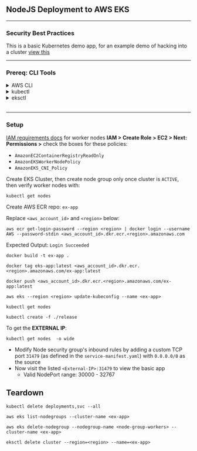 ## NodeJS Deployment to AWS EKS
---
### Security Best Practices
This is a basic Kubernetes demo app, for an example demo of hacking into a cluster [view this](https://www.youtube.com/watch?v=L_ej12aahNI)  

-----

### Prereq: CLI Tools
<details>
<summary>AWS CLI</summary>
<br>

```
curl "https://awscli.amazonaws.com/AWSCLIV2.pkg" -o "AWSCLIV2.pkg"
```

```
sudo installer -pkg AWSCLIV2.pkg -target /
```

```
aws --version
```
</details>

<details>
<summary>kubectl</summary>
<br>

```
curl -o kubectl https://amazon-eks.s3.us-west-2.amazonaws.com/1.20.4/2021-04-12/bin/darwin/amd64/kubectl
```
```
chmod +x ./kubectl 
```
```
mkdir -p $HOME/bin && cp ./kubectl $HOME/bin/kubectl && export PATH=$HOME/bin:$PATH
```
```
echo 'export PATH=$PATH:$HOME/bin' >> ~/.bash_profile
```
```
kubectl version --short --client
```
</details>

<details>
<summary>eksctl</summary>
<br>

```
brew install weaveworks/tap/eksctl
```
or instead update:
```
brew upgrade eksctl && brew link --overwrite eksctl
```
```
eksctl version 
```
</details>
<br>

---

### Setup
[IAM requirements docs](https://docs.aws.amazon.com/eks/latest/userguide/create-node-role.html#create-worker-node-role) for worker nodes
**IAM > Create Role > EC2 > Next: Permissions >** check the boxes for these policies: 
- `AmazonEC2ContainerRegistryReadOnly`
- `AmazonEKSWorkerNodePolicy`
- `AmazonEKS_CNI_Policy` 

Create EKS Cluster, then create node group only once cluster is `ACTIVE`, then verify worker nodes with:
```
kubectl get nodes
```

Create AWS ECR repo: `ex-app`

Replace `<aws_account_id>` and `<region>` below:
```
aws ecr get-login-password --region <region> | docker login --username AWS --password-stdin <aws_account_id>.dkr.ecr.<region>.amazonaws.com
```
Expected Output: `Login Succeeded`

```
docker build -t ex-app .
```

```
docker tag eks-app:latest <aws_account_id>.dkr.ecr.<region>.amazonaws.com/ex-app:latest
```
```
docker push <aws_account_id>.dkr.ecr.<region>.amazonaws.com/ex-app:latest
```

```
aws eks --region <region> update-kubeconfig --name <ex-app>
```
```
kubectl get nodes
```
```
kubectl create -f ./release
```
To get the **EXTERNAL IP**:
```
kubectl get nodes  -o wide
```
- Modify Node security group's inbound rules by adding a custom TCP port `31479` (as defined in the `service-manifest.yaml`) with `0.0.0.0/0` as the source  
- Now visit the listed `<External-IP>:31479` to view the basic app
    - Valid NodePort range: 30000 - 32767

## Teardown
```
kubectl delete deployments,svc --all 
```

```
aws eks list-nodegroups --cluster-name <ex-app>
```

```
aws eks delete-nodegroup --nodegroup-name <node-group-workers> --cluster-name <ex-app>
```

```
eksctl delete cluster --region=<region> --name=<ex-app>
```
